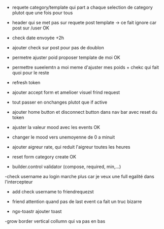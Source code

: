 -   requete category/template qui part a chaque selection de category plutot que une fois pour tous
-   header qui se met pas sur requete post template  -> ce fait ignore car post sur /user  OK
-   check date envoyée +2h
-   ajouter check sur post pour pas de doublon

-   permetre ajuster poid proposer template de moi OK
-   permettre sueelemtn a moi meme d'ajuster mes poids + chekc qui fait quoi pour le reste
-   refresh token
-   ajouter accept form et amelioer visuel frind request
-    tout passer en onchanges plutot que if active
-   ajouter home button et disconnect button dans nav bar avec reset du token
-   ajuster la valeur mood avec les events  OK
-   changer le mood vers unemoyenne de 0 a minuit
-   ajouter aigreur rate, qui reduit l'aigreur toutes les heures 

-   reset form category create OK

-   builder.control validator (compose, required, min,...)

-check username au login marche plus car je veux une full egalité dans l'intercepteur

- add check username to friendrequezst


- friend attention quand pas de last event ca fait un truc bizarre

- ngx-toastr ajouter toast

-grow border vertical collumn qui va pas en bas